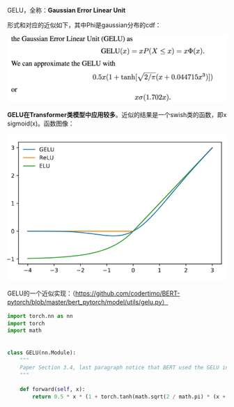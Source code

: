 GELU，全称：**Gaussian Error Linear Unit**

形式和对应的近似如下，其中Phi是gaussian分布的cdf：



![image-20210623204844250](assets/image-20210623204844250.png)



**GELU在Transformer类模型中应用较多**。近似的结果是一个swish类的函数，即x sigmoid(x)。函数图像：

![image-20210623205105275](assets/image-20210623205105275.png)

GELU的一个近似实现：（https://github.com/codertimo/BERT-pytorch/blob/master/bert_pytorch/model/utils/gelu.py）

~~~python
import torch.nn as nn
import torch
import math


class GELU(nn.Module):
    """
    Paper Section 3.4, last paragraph notice that BERT used the GELU instead of RELU
    """

    def forward(self, x):
        return 0.5 * x * (1 + torch.tanh(math.sqrt(2 / math.pi) * (x + 0.044715 * torch.pow(x, 3))))
~~~



